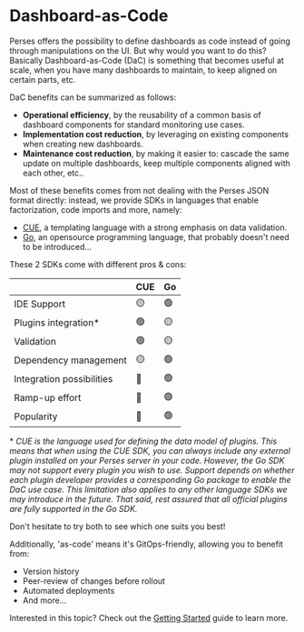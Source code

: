 # Dashboard-as-Code

Perses offers the possibility to define dashboards as code instead of going through manipulations on the UI.
But why would you want to do this? Basically Dashboard-as-Code (DaC) is something that becomes useful
at scale, when you have many dashboards to maintain, to keep aligned on certain parts, etc.

DaC benefits can be summarized as follows:

- **Operational efficiency**, by the reusability of a common basis of dashboard components for standard monitoring use cases.
- **Implementation cost reduction**, by leveraging on existing components when creating new dashboards.
- **Maintenance cost reduction**, by making it easier to: cascade the same update on multiple dashboards, keep multiple components aligned with each other, etc..

Most of these benefits comes from not dealing with the Perses JSON format directly: instead, we provide SDKs in languages that enable factorization, code imports and more, namely:

* [CUE](https://cuelang.org/), a templating language with a strong emphasis on data validation.
* [Go](https://go.dev/), an opensource programming language, that probably doesn't need to be introduced...

These 2 SDKs come with different pros & cons:

|                           | CUE | Go |
|---------------------------|-----|----|
| IDE Support               | 🟡  | 🟢 |
| Plugins integration*      | 🟢  | 🟡 |
| Validation                | 🟢  | 🟡 |
| Dependency management     | 🟡  | 🟢 |
| Integration possibilities | 🔴  | 🟢 |
| Ramp-up effort            | 🔴  | 🟢 |
| Popularity                | 🔴  | 🟢 |

\* *CUE is the language used for defining the data model of plugins. This means that when using the CUE SDK, you can always include any external plugin installed on your Perses server in your code. However, the Go SDK may not support every plugin you wish to use. Support depends on whether each plugin developer provides a corresponding Go package to enable the DaC use case. This limitation also applies to any other language SDKs we may introduce in the future. That said, rest assured that all official plugins are fully supported in the Go SDK.*

Don't hesitate to try both to see which one suits you best!

Additionally, 'as-code' means it's GitOps-friendly, allowing you to benefit from:

- Version history
- Peer-review of changes before rollout
- Automated deployments
- And more...

Interested in this topic? Check out the [Getting Started](../dac/getting-started.md) guide to learn more.
